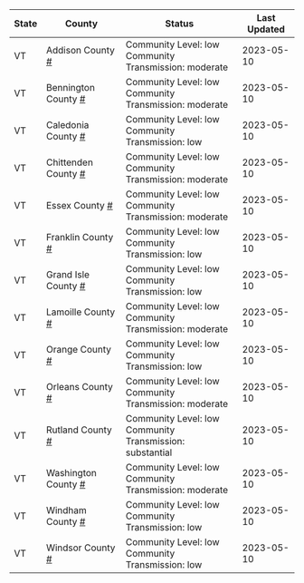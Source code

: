 State | County | Status | Last Updated
--- | --- | --- | --- 
VT | Addison County <a href="#addison_county">#</a> | <a name="addison_county"></a>Community Level: low<br/>Community Transmission: moderate | 2023-05-10
VT | Bennington County <a href="#bennington_county">#</a> | <a name="bennington_county"></a>Community Level: low<br/>Community Transmission: moderate | 2023-05-10
VT | Caledonia County <a href="#caledonia_county">#</a> | <a name="caledonia_county"></a>Community Level: low<br/>Community Transmission: low | 2023-05-10
VT | Chittenden County <a href="#chittenden_county">#</a> | <a name="chittenden_county"></a>Community Level: low<br/>Community Transmission: moderate | 2023-05-10
VT | Essex County <a href="#essex_county">#</a> | <a name="essex_county"></a>Community Level: low<br/>Community Transmission: moderate | 2023-05-10
VT | Franklin County <a href="#franklin_county">#</a> | <a name="franklin_county"></a>Community Level: low<br/>Community Transmission: low | 2023-05-10
VT | Grand Isle County <a href="#grand_isle_county">#</a> | <a name="grand_isle_county"></a>Community Level: low<br/>Community Transmission: low | 2023-05-10
VT | Lamoille County <a href="#lamoille_county">#</a> | <a name="lamoille_county"></a>Community Level: low<br/>Community Transmission: moderate | 2023-05-10
VT | Orange County <a href="#orange_county">#</a> | <a name="orange_county"></a>Community Level: low<br/>Community Transmission: low | 2023-05-10
VT | Orleans County <a href="#orleans_county">#</a> | <a name="orleans_county"></a>Community Level: low<br/>Community Transmission: moderate | 2023-05-10
VT | Rutland County <a href="#rutland_county">#</a> | <a name="rutland_county"></a>Community Level: low<br/>Community Transmission: substantial | 2023-05-10
VT | Washington County <a href="#washington_county">#</a> | <a name="washington_county"></a>Community Level: low<br/>Community Transmission: moderate | 2023-05-10
VT | Windham County <a href="#windham_county">#</a> | <a name="windham_county"></a>Community Level: low<br/>Community Transmission: low | 2023-05-10
VT | Windsor County <a href="#windsor_county">#</a> | <a name="windsor_county"></a>Community Level: low<br/>Community Transmission: low | 2023-05-10
